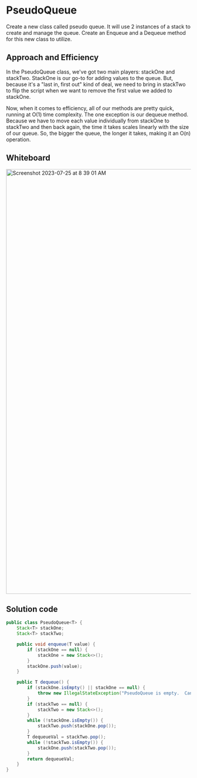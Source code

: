 # PseudoQueue

Create a new class called pseudo queue. It will use 2 instances of a stack to create and manage the queue. 
Create an Enqueue and a Dequeue method for this new class to utilize.

## Approach and Efficiency

In the PseudoQueue class, we've got two main players: stackOne and stackTwo. StackOne is our go-to for adding values to the queue. 
But, because it's a "last in, first out" kind of deal, we need to bring in stackTwo to flip the script when we want to remove the 
first value we added to stackOne.

Now, when it comes to efficiency, all of our methods are pretty quick, running at O(1) time complexity. The one exception is our 
dequeue method. Because we have to move each value individually from stackOne to stackTwo and then back again, the time it takes 
scales linearly with the size of our queue. So, the bigger the queue, the longer it takes, making it an O(n) operation.

## Whiteboard

<img width="1155" alt="Screenshot 2023-07-25 at 8 39 01 AM" src="https://github.com/Cooper-Softdev/data-structures-and-algorithms/assets/73309872/0901783b-b4d3-4e4a-a7bb-431d166bb6ab">

## Solution code

``` Java
public class PseudoQueue<T> {
    Stack<T> stackOne;
    Stack<T> stackTwo;

    public void enqueue(T value) {
        if (stackOne == null) {
            stackOne = new Stack<>();
        }
        stackOne.push(value);
    }

    public T dequeue() {
        if (stackOne.isEmpty() || stackOne == null) {
            throw new IllegalStateException("PseudoQueue is empty.  Can not dequeue.");
        }
        if (stackTwo == null) {
            stackTwo = new Stack<>();
        }
        while (!stackOne.isEmpty()) {
            stackTwo.push(stackOne.pop());
        }
        T dequeueVal = stackTwo.pop();
        while (!stackTwo.isEmpty()) {
            stackOne.push(stackTwo.pop());
        }
        return dequeueVal;
    }
}
```
